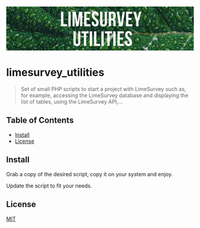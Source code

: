 ![Banner](images/banner.jpg)

# limesurvey_utilities

> Set of small PHP scripts to start a project with LimeSurvey such as, for example, accessing the LimeSurvey database and displaying the list of tables, using the LimeSurvey API,...

## Table of Contents

- [Install](#install)
- [License](#license)

## Install

Grab a copy of the desired script, copy it on your system and enjoy.

Update the script to fit your needs.

## License

[MIT](LICENSE)
